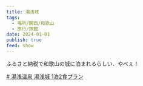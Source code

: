 ```yaml
---
title: 湯浅城
tags:
  - 場所/関西/和歌山
  - 旅行/旅館
date: 2024-01-01
publish: true
feed: show
---
```


ふるさと納税で和歌山の城に泊まれるらしい．やべぇ！

[# 湯浅温泉 湯浅城 1泊2食プラン](https://www.g-call.com/furusato/sp/goods/?ygo_no=26878&gdp_no=34311)


